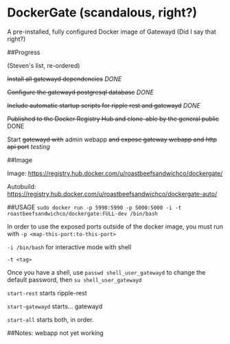 DockerGate (scandalous, right?)
===============
A pre-installed, fully configured Docker image of Gatewayd (Did I say that right?)



##Progress

(Steven's list, re-ordered)

~~Install all gatewayd dependencies~~ *DONE*

~~Configure the gatewayd postgresql database~~ *DONE*

~~Include automatic startup scripts for ripple rest and gatewayd~~ *DONE*

~~Published to the Docker Registry Hub and clone-able by the general public~~ DONE

Start ~~gatewayd with~~ admin webapp ~~and expose gateway webapp and http api port~~ *testing*



##Image

Image: https://registry.hub.docker.com/u/roastbeefsandwichco/dockergate/

Autobuild: https://registry.hub.docker.com/u/roastbeefsandwichco/dockergate-auto/

##USAGE
```sudo docker run -p 5990:5990 -p 5000:5000 -i -t roastbeefsandwichco/dockergate:FULL-dev /bin/bash```

In order to use the exposed ports outside of the docker image, you must run with ```-p <map-this-port:to-this-port>```

```-i /bin/bash``` for interactive mode with shell

```-t <tag>``` 

Once you have a shell, use ```passwd shell_user_gatewayd``` to change the default password, then  ```su shell_user_gatewayd```

```start-rest``` starts ripple-rest

```start-gatewayd``` starts... gatewayd

```start-all``` starts both, in order.


##Notes:
webapp not yet working
